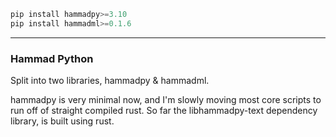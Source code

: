 ```python
pip install hammadpy>=3.10
pip install hammadml>=0.1.6
```

---

### Hammad Python

Split into two libraries, hammadpy & hammadml.

hammadpy is very minimal now, and I'm slowly moving most core scripts to run off of straight compiled rust. So far the libhammadpy-text dependency library, is built using rust.